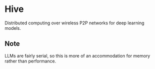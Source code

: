 # Hive
Distributed computing over wireless P2P networks for deep learning models. 

## Note
LLMs are fairly serial, so this is more of an accommodation for memory rather than performance.

